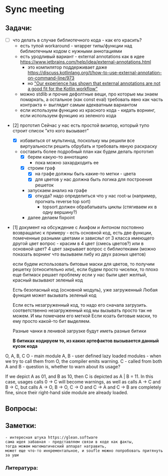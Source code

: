 # Sync meeting

## Задачи:

- [ ] что делать в случае библиотечного кода - как его красить?
    - есть тупой workaround - wrapper типы/функции над библиотечным кодом с нужными аннотациями
    - есть уродливый вариант - external annotations как в идее https://www.jetbrains.com/help/idea/external-annotations.html
        - это компилятор поддерживает даже https://discuss.kotlinlang.org/t/how-to-use-external-annotation-on-command-line/973
        - но ["Our experience has shown that external annotations are not a good fit for the Kotlin workflow"](https://github.com/JetBrains/kannotator#kotlin-and-kannotator)
    - можно stdlib и прочие дефолтные вещи, про которые мы знаем помаркать, а остальное (как const eval) требовать явно как часть контракта <- выглядит самым адекватным вариантом
    - если используем функцию из красного кода - кидать ворнинг, если используем функцию из зеленого кода
- [2] прототип
    Сейчас у нас есть простой визитор, который тупо строит список "кто кого вызывает"
    - [x] избавиться от мультинод, поскольку мы решили все виртуальности решить обрубать и требовать явную раскраску

    - составить более подробный план как будем делать прототип
        - [x] берем какую-то аннотацию
            - пока можно захардкодить ее
        - [x] строим граф
            - [x] на графе должны быть какие-то метки - цвета
            - [x] для цветов у нас должна быть логика для построения решеток
        - запускаем анализ на графе
            - [x] откуда? надо определиться что у нас root-ы (например, прогнать reverse top sort)
                - topsort должен обрабатывать циклы (стягиваем их в одну вершину?)
        - далее делаем fixpoint

- [1] документ на обсуждение с Акифом и Антоном
    постоянно возвращалис к примеру - есть основной код, есть две функции, помеченные разными цветами и зависяьт от 3 класса имеющего другой цвет
    вопрос - красим в 4 цвет (смесь цветов?) или в основной цвет?
    4 цвет закрывает вопрос с библиотеками (можно показать ворнинг что вызываем либу из двух разных цветов)

    если будем использовать битовые маски для цветов, то получим решетку (относительно или), если будем просто чиселки, то плохо
    еще битмаск решает проблему если у нас были цвет желтый, красный вызывают зеленый код

    Есть безопасный код (основной модуль), уже загруженный
    Любая функция может вызывать зеленый код

    Если есть незагруженный код, то надо его сначала загрузить. 
    соответственно незагруженный код мы вызывать просто так не можем. И мы помечаем его меткой
    Если юзать битовые маски, то ему просто какой-то бит выделяем.

    Разные чанки в ленивой загрузке будут иметь разные битики

    **В битиках кодируем то, из каких артефактов вызывается данный кусок кода**

O, A, B, C
O - main module
A, B - user defined lazy loaded modules - when we try to call them from O, the compiler emits warning.
C - called from both A and B - question is, whether to warn about its usage?

If we depict A as 01, and B as 10, then C is depicted as A | B = 11. In this case, usages calls 0 -> C will become warnings, as well as calls A -> C and B -> C, but calls A -> O, B -> O, C -> O and C -> A and C -> B are completely fine, since their right-hand side module are already loaded.

## Вопросы:

## Заметки:
    - интересная штука https://glean.software
    сама идея забавная - представляем связи в коде как факты, 
    тогда можем математический аппарат натравить, 
    может еще что-то инкрементальное, и soufle можно попробовать притянуть за уши

### Литература: